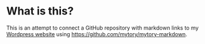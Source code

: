 # What is this?

This is an attempt to connect a GitHub repository with markdown links to my [Wordpress website](https://kerian.fiter.net) using https://github.com/mytory/mytory-markdown.

